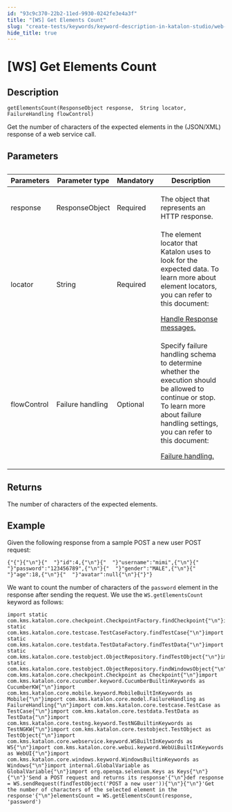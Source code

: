 ```yaml
---
id: "93c9c370-22b2-11ed-9930-0242fe3e4a3f"
title: "[WS] Get Elements Count"
slug: "create-tests/keywords/keyword-description-in-katalon-studio/web-service-keywords/ws-get-elements-count"
hide_title: true
---
```


# <a id="concept-813" class="anchor_top_offset"/><a id="ariaid-title1" class="anchor_top_offset"/>[WS] Get Elements Count


## Description

<p xmlns="http://www.w3.org/1999/xhtml" className="p"><code className="ph codeph">getElementsCount(ResponseObject response,  String locator, FailureHandling flowControl)</code></p> 
<p xmlns="http://www.w3.org/1999/xhtml" className="p">Get the number of characters of the expected  elements in the (JSON/XML) response of a web service call.</p> 

## Parameters

<div xmlns="http://www.w3.org/1999/xhtml" className="p"><table className="table anchor_top_offset" id="concept-813__0bf1a5af-017c-40db-8dea-0bb519a055bd"><caption /><colgroup><col style={{width: '25%'}} /><col style={{width: '25%'}} /><col style={{width: '25%'}} /><col style={{width: '25%'}} /></colgroup><thead className="thead"><tr className><th className="entry anchor_top_offset" id="concept-813__0bf1a5af-017c-40db-8dea-0bb519a055bd__entry__1">Parameters</th><th className="entry anchor_top_offset" id="concept-813__0bf1a5af-017c-40db-8dea-0bb519a055bd__entry__2">Parameter type</th><th className="entry anchor_top_offset" id="concept-813__0bf1a5af-017c-40db-8dea-0bb519a055bd__entry__3">Mandatory</th><th className="entry anchor_top_offset" id="concept-813__0bf1a5af-017c-40db-8dea-0bb519a055bd__entry__4">	Description</th></tr></thead><tbody className="tbody"><tr className><td className="entry" headers="concept-813__0bf1a5af-017c-40db-8dea-0bb519a055bd__entry__1 concept-813__0bf1a5af-017c-40db-8dea-0bb519a055bd__entry__2 concept-813__0bf1a5af-017c-40db-8dea-0bb519a055bd__entry__3 concept-813__0bf1a5af-017c-40db-8dea-0bb519a055bd__entry__4 ">response</td><td className="entry" headers="concept-813__0bf1a5af-017c-40db-8dea-0bb519a055bd__entry__1 concept-813__0bf1a5af-017c-40db-8dea-0bb519a055bd__entry__2 concept-813__0bf1a5af-017c-40db-8dea-0bb519a055bd__entry__3 concept-813__0bf1a5af-017c-40db-8dea-0bb519a055bd__entry__4 ">ResponseObject</td><td className="entry" headers="concept-813__0bf1a5af-017c-40db-8dea-0bb519a055bd__entry__1 concept-813__0bf1a5af-017c-40db-8dea-0bb519a055bd__entry__2 concept-813__0bf1a5af-017c-40db-8dea-0bb519a055bd__entry__3 concept-813__0bf1a5af-017c-40db-8dea-0bb519a055bd__entry__4 ">Required</td><td className="entry" headers="concept-813__0bf1a5af-017c-40db-8dea-0bb519a055bd__entry__1 concept-813__0bf1a5af-017c-40db-8dea-0bb519a055bd__entry__2 concept-813__0bf1a5af-017c-40db-8dea-0bb519a055bd__entry__3 concept-813__0bf1a5af-017c-40db-8dea-0bb519a055bd__entry__4 "><p className="p">The object that represents an  HTTP response.</p>
        </td></tr><tr className><td className="entry" headers="concept-813__0bf1a5af-017c-40db-8dea-0bb519a055bd__entry__1 concept-813__0bf1a5af-017c-40db-8dea-0bb519a055bd__entry__2 concept-813__0bf1a5af-017c-40db-8dea-0bb519a055bd__entry__3 concept-813__0bf1a5af-017c-40db-8dea-0bb519a055bd__entry__4 ">locator</td><td className="entry" headers="concept-813__0bf1a5af-017c-40db-8dea-0bb519a055bd__entry__1 concept-813__0bf1a5af-017c-40db-8dea-0bb519a055bd__entry__2 concept-813__0bf1a5af-017c-40db-8dea-0bb519a055bd__entry__3 concept-813__0bf1a5af-017c-40db-8dea-0bb519a055bd__entry__4 ">String	</td><td className="entry" headers="concept-813__0bf1a5af-017c-40db-8dea-0bb519a055bd__entry__1 concept-813__0bf1a5af-017c-40db-8dea-0bb519a055bd__entry__2 concept-813__0bf1a5af-017c-40db-8dea-0bb519a055bd__entry__3 concept-813__0bf1a5af-017c-40db-8dea-0bb519a055bd__entry__4 ">Required</td><td className="entry" headers="concept-813__0bf1a5af-017c-40db-8dea-0bb519a055bd__entry__1 concept-813__0bf1a5af-017c-40db-8dea-0bb519a055bd__entry__2 concept-813__0bf1a5af-017c-40db-8dea-0bb519a055bd__entry__3 concept-813__0bf1a5af-017c-40db-8dea-0bb519a055bd__entry__4 ">The element locator that Katalon uses to look for the expected data. To learn more about element locators, you can refer to this document: <p className="p"><a className="xref" href="/create-tests/test-objects/api-test-objects/handle-response-messages-in-katalon-studio">Handle Response messages.</a></p></td></tr><tr className><td className="entry" headers="concept-813__0bf1a5af-017c-40db-8dea-0bb519a055bd__entry__1 concept-813__0bf1a5af-017c-40db-8dea-0bb519a055bd__entry__2 concept-813__0bf1a5af-017c-40db-8dea-0bb519a055bd__entry__3 concept-813__0bf1a5af-017c-40db-8dea-0bb519a055bd__entry__4 ">
          flowControl</td><td className="entry" headers="concept-813__0bf1a5af-017c-40db-8dea-0bb519a055bd__entry__1 concept-813__0bf1a5af-017c-40db-8dea-0bb519a055bd__entry__2 concept-813__0bf1a5af-017c-40db-8dea-0bb519a055bd__entry__3 concept-813__0bf1a5af-017c-40db-8dea-0bb519a055bd__entry__4 ">Failure handling </td><td className="entry" headers="concept-813__0bf1a5af-017c-40db-8dea-0bb519a055bd__entry__1 concept-813__0bf1a5af-017c-40db-8dea-0bb519a055bd__entry__2 concept-813__0bf1a5af-017c-40db-8dea-0bb519a055bd__entry__3 concept-813__0bf1a5af-017c-40db-8dea-0bb519a055bd__entry__4 ">Optional</td><td className="entry" headers="concept-813__0bf1a5af-017c-40db-8dea-0bb519a055bd__entry__1 concept-813__0bf1a5af-017c-40db-8dea-0bb519a055bd__entry__2 concept-813__0bf1a5af-017c-40db-8dea-0bb519a055bd__entry__3 concept-813__0bf1a5af-017c-40db-8dea-0bb519a055bd__entry__4 ">Specify failure handling schema to determine whether the execution should be allowed to continue or stop. To learn more about failure handling settings, you can refer to this document: <p className="p"><a className="xref" href="/maintain/configure-failure-handling-settings-in-katalon-studio">Failure handling.</a></p></td></tr></tbody></table></div>

## Returns

<p xmlns="http://www.w3.org/1999/xhtml" className="p">The number of characters of the expected elements.</p> 

## Example

<div xmlns="http://www.w3.org/1999/xhtml" className="p">Given the following  response from a sample <span className="ph uicontrol">POST a new user</span> POST request:<pre className="pre codeblock"><code>{"{"}{"\n"}{"  "}"id":4,{"\n"}{"  "}"username":"mimi",{"\n"}{"  "}"password":"123456789",{"\n"}{"  "}"gender":"MALE",{"\n"}{"  "}"age":18,{"\n"}{"  "}"avatar":null{"\n"}{"}"}</code></pre>
</div>
<p xmlns="http://www.w3.org/1999/xhtml" className="p">We want to count the number of characters of the <code className="ph codeph">password</code> element in the response after sending the request. We use the <code className="ph codeph">WS.getElementsCount</code> keyword as follows:</p> 
<div xmlns="http://www.w3.org/1999/xhtml" className="p"><pre className="pre codeblock"><code>import static com.kms.katalon.core.checkpoint.CheckpointFactory.findCheckpoint{"\n"}import static com.kms.katalon.core.testcase.TestCaseFactory.findTestCase{"\n"}import static com.kms.katalon.core.testdata.TestDataFactory.findTestData{"\n"}import static com.kms.katalon.core.testobject.ObjectRepository.findTestObject{"\n"}import static com.kms.katalon.core.testobject.ObjectRepository.findWindowsObject{"\n"}import com.kms.katalon.core.checkpoint.Checkpoint as Checkpoint{"\n"}import com.kms.katalon.core.cucumber.keyword.CucumberBuiltinKeywords as CucumberKW{"\n"}import com.kms.katalon.core.mobile.keyword.MobileBuiltInKeywords as Mobile{"\n"}import com.kms.katalon.core.model.FailureHandling as FailureHandling{"\n"}import com.kms.katalon.core.testcase.TestCase as TestCase{"\n"}import com.kms.katalon.core.testdata.TestData as TestData{"\n"}import com.kms.katalon.core.testng.keyword.TestNGBuiltinKeywords as TestNGKW{"\n"}import com.kms.katalon.core.testobject.TestObject as TestObject{"\n"}import com.kms.katalon.core.webservice.keyword.WSBuiltInKeywords as WS{"\n"}import com.kms.katalon.core.webui.keyword.WebUiBuiltInKeywords as WebUI{"\n"}import com.kms.katalon.core.windows.keyword.WindowsBuiltinKeywords as Windows{"\n"}import internal.GlobalVariable as GlobalVariable{"\n"}import org.openqa.selenium.Keys as Keys{"\n"}{"\n"}'Send a POST request and returns its response'{"\n"}def response = WS.sendRequest(findTestObject('POST a new user')){"\n"}{"\n"}'Get the number of characters of the selected element in the response'{"\n"}elementsCount = WS.getElementsCount(response, 'password')</code></pre></div>
